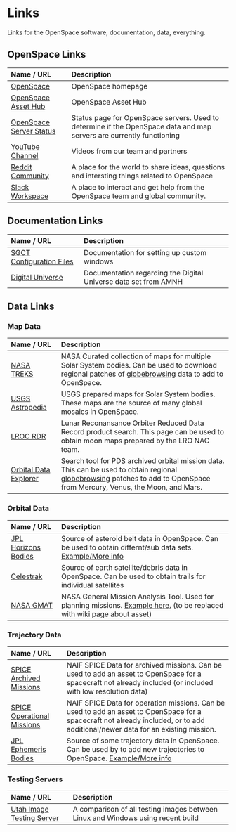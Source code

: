 # Links
Links for the OpenSpace software, documentation, data, everything.


## OpenSpace Links
| Name / URL   | Description |
|:-------------|:------------|
| [OpenSpace](https://www.openspaceproject.com) | OpenSpace homepage  |
| [OpenSpace Asset Hub](http://hub.openspaceproject.com) | OpenSpace Asset Hub  |
| [OpenSpace Server Status](http://status.openspaceproject.com) | Status page for OpenSpace servers. Used to determine if the OpenSpace data and map servers are currently functioning  |
| [YouTube Channel](https://www.youtube.com/c/openspacesoftware)   | Videos from our team and partners  |
| [Reddit Community](https://www.reddit.com/r/OpenSpaceProject/) | A place for the world to share ideas, questions and intersting things related to OpenSpace |
| [Slack Workspace](https://openspacesupport.slack.com/) | A place to interact and get help from the OpenSpace team and global community. |


## Documentation Links
| Name / URL   | Description |
|:-------------|:------------|
| [SGCT Configuration Files](https://sgct.github.io/configuration-files.html) | Documentation for setting up custom windows  |
| [Digital Universe](https://www.haydenplanetarium.org/downloads/universe/DU-Data-Profiles.pdf) | Documentation regarding the Digital Universe data set from AMNH |


## Data Links
### Map Data
| Name / URL   | Description |
|:-------------|:------------|
| [NASA TREKS](https://trek.nasa.gov/) | NASA Curated collection of maps for multiple Solar System bodies. Can be used to download regional patches of [globebrowsing](/content/globebrowsing/index) data to add to OpenSpace. |
| [USGS Astropedia](https://astrogeology.usgs.gov/search) | USGS prepared maps for Solar System bodies. These maps are the source of many global mosaics in OpenSpace. |
| [LROC RDR](http://wms.lroc.asu.edu/lroc/rdr_product_select) | Lunar Reconansance Orbiter Reduced Data Record product search. This page can be used to obtain moon maps prepared by the LRO NAC team. |
| [Orbital Data Explorer](https://ode.rsl.wustl.edu/) | Search tool for PDS archived orbital mission data. This can be used to obtain regional [globebrowsing](/content/globebrowsing/index) patches to add to OpenSpace from Mercury, Venus, the Moon, and Mars. |

### Orbital Data
| Name / URL   | Description |
|:-------------|:------------|
| [JPL Horizons Bodies](https://ssd.jpl.nasa.gov/sbdb_query.cgi) | Source of asteroid belt data in OpenSpace. Can be used to obtain differnt/sub data sets. [Example/More info](/content/ephemeris/sbdb)|
| [Celestrak](https://celestrak.com/) | Source of earth satellite/debris data in OpenSpace. Can be used to obtain trails for individual satellites  |
| [NASA GMAT](https://software.nasa.gov/software/GSC-17177-1) | NASA General Mission Analysis Tool. Used for planning missions. [Example here.](https://www.reddit.com/r/OpenSpaceProject/comments/lq058v/newbie_question_plotting_a_highfidelity/) (to be replaced with wiki page about asset) |

### Trajectory Data
| Name / URL   | Description |
|:-------------|:------------|
| [SPICE Archived Missions](https://naif.jpl.nasa.gov/naif/data_archived.html) | NAIF SPICE Data for archived missions. Can be used to add an asset to OpenSpace for a spacecraft not already included (or included with low resolution data) |
| [SPICE Operational Missions](https://naif.jpl.nasa.gov/naif/data_operational.html) | NAIF SPICE Data for operation missions. Can be used to add an asset to OpenSpace for a spacecraft not already included, or to add additional/newer data for an existing mission. |
| [JPL Ephemeris Bodies](https://ssd.jpl.nasa.gov/horizons.cgi) | Source of some trajectory data in OpenSpace. Can be used by to add new trajectories to OpenSpace. [Example/More info](/content/ephemeris/horizons-gui)|

### Testing Servers
| Name / URL   | Description |
|:-------------|:------------|
| [Utah Image Testing Server](http://hansen-polaris.sci.utah.edu/vis/visualtests.html) | A comparison of all testing images between Linux and Windows using recent build |
